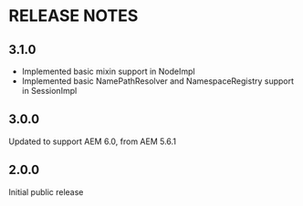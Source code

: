 # RELEASE NOTES

## 3.1.0

* Implemented basic mixin support in NodeImpl
* Implemented basic NamePathResolver and NamespaceRegistry support in SessionImpl

## 3.0.0

Updated to support AEM 6.0, from AEM 5.6.1

## 2.0.0

Initial public release
